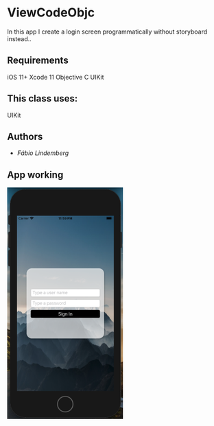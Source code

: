 # ViewCodeObjc

In this app I create a login screen programmatically without storyboard instead..

## Requirements

iOS 11+
Xcode 11
Objective C
UIKit


## This class uses:

UIKit

## Authors

* *Fábio Lindemberg* 

## App working
<img align="left" width="270" height="540" src="https://github.com/fabiolindemberg/ViewCodeObjc/blob/master/screenshot01.png">
